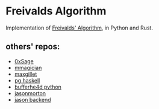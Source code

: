 # Freivalds Algorithm
Implementation of [Freivalds' Algorithm](https://en.wikipedia.org/wiki/Freivalds%27_algorithm), in Python and Rust. 

## others' repos:
- [0xSage](https://github.com/0xSage/freivald)
- [mmagician](https://github.com/mmagician/freivalds)
- [maxgillet](https://github.com/maxgillett/thaler_reading_group/tree/master/week1-frievalds)
- [pg
  haskell](https://github.com/pgwadapool/Learning_Haskell/tree/main/zkp/freivald)
- [bufferhe4d python](https://github.com/bufferhe4d/pazk-study)
- [jasonmorton](https://github.com/jasonmorton/freivald)
- [jason backend](https://github.com/jasonmorton/freivald-backend/)
 